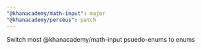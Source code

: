 ```yaml
---
"@khanacademy/math-input": major
"@khanacademy/perseus": patch
---
```


Switch most @khanacademy/math-input psuedo-enums to enums
